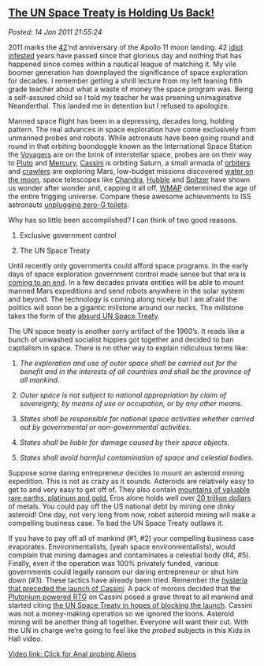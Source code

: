  
[The UN Space Treaty is Holding Us Back!](https://bakerjd99.wordpress.com/2011/01/14/the-un-space-treaty-is-holding-us-back/)
----------------------------------------------------------------------------------------------------------------------------

*Posted: 14 Jan 2011 21:55:24*

2011 marks the [42](https://www.youtube.com/watch?v=aboZctrHfK8)’nd
anniversary of the Apollo 11 moon landing. 42 [idiot
infested](https://www.newser.com/story/comments/64908/moon-landing-denier-exposed-as-a-cheat.html)
years have passed since that glorious day and nothing that has happened
since comes within a nautical league of matching it. My vile boomer
generation has downplayed the significance of space exploration for
decades. I remember getting a shrill lecture from my left leaning fifth
grade teacher about what a waste of money the space program was. Being a
self-assured child so I told my teacher he was preening unimaginative
Neanderthal. This landed me in detention but I refused to apologize.

Manned space flight has been in a depressing, decades long, holding
pattern. The real advances in space exploration have come exclusively
from unmanned probes and robots. While astronauts have been going round
and round in that orbiting boondoggle known as the International Space
Station the [Voyagers](https://voyager.jpl.nasa.gov/) are on the brink of
interstellar space, probes are on their way to
[Pluto](https://pluto.jhuapl.edu/) and
[Mercury](https://messenger.jhuapl.edu/),
[Cassini](https://saturn.jpl.nasa.gov/) is orbiting Saturn, a small
armada of
[orbiters](https://www.esa.int/SPECIALS/Mars\_Express/index.html) and
[crawlers](https://marsrover.nasa.gov/home/) are exploring Mars,
low-budget missions discovered [water on the
moon](https://online.wsj.com/article/SB10001424052702303339504575566194097878552.html),
space telescopes like [Chandra](https://chandra.harvard.edu/),
[Hubble](https://hubblesite.org/hubble\_20/) and
[Spitzer](https://www.spitzer.caltech.edu/) have shown us wonder after
wonder and, capping it all off, [WMAP](https://map.gsfc.nasa.gov/)
determined the age of the entire frigging universe. Compare these
awesome achievements to ISS astronauts [unplugging zero-G
toilets](https://www.nationalledger.com/cgi-bin/artman/exec/view.cgi?archive=26\&num=20926).

Why has so little been accomplished? I can think of two good reasons.

1.  Exclusive government control

2.  The UN Space Treaty

Until recently only governments could afford space programs. In the
early days of space exploration government control made sense but that
era is [coming to an end](https://www.spacex.com/). In a few decades
private entities will be able to mount manned Mars expeditions and send
robots anywhere in the solar system and beyond. The technology is coming
along nicely but I am afraid the politics will soon be a gigantic
millstone around our necks. The millstone takes the form of the [absurd
UN Space
Treaty](https://www.oosa.unvienna.org/oosa/SpaceLaw/outerspt.html).

The UN space treaty is another sorry artifact of the 1960’s. It reads
like a bunch of unwashed socialist hippies got together and decided to
ban capitalism in space. There is no other way to explain ridiculous
terms like:

1.  *The exploration and use of outer space shall be carried out for the
    benefit and in the interests of all countries and shall be the
    province of all mankind*.

2.  *Outer space is not subject to national appropriation by claim of
    sovereignty, by means of use or occupation, or by any other means.*

3.  *States shall be responsible for national space activities whether
    carried out by governmental or non-governmental activities.*

4.  *States shall be liable for damage caused by their space objects.*

5.  *States shall avoid harmful contamination of space and celestial
    bodies.*

Suppose some daring entrepreneur decides to mount an asteroid mining
expedition. This is not as crazy as it sounds. Asteroids are relatively
easy to get to and very easy to get off of. They also contain [mountains
of valuable rare earths, platinum and
gold.](https://news.bbc.co.uk/2/hi/sci/tech/401227.stm) Eros alone holds
well over [20 trillion
dollars](https://www.suite101.com/content/economic-impact-of-asteroids-space-exploration-a187015)
of metals. You could pay off the US national debt by mining one dinky
asteroid! One day, not very long from now, robot asteroid mining will
make a compelling business case. To bad the UN Space Treaty outlaws it.

If you have to pay off all of mankind (\#1, \#2) your compelling
business case evaporates. Environmentalists, (yeah space
environmentalists), would complain that mining damages and contaminates
a celestial body (\#4, \#5). Finally, even if the operation was 100%
privately funded, various governments could legally ransom our daring
entrepreneur or shut him down (\#3). These tactics have already been
tried. Remember the [hysteria that preceded the launch of
Cassini](https://articles.latimes.com/1997/oct/01/local/me-37979). A pack
of morons decided that the [Plutonium powered
RTG](https://en.wikipedia.org/wiki/Radioisotope\_thermoelectric\_generator)
on Cassini posed a grave threat to all mankind and started citing [the
UN Space Treaty in hopes of blocking the
launch](https://www.animatedsoftware.com/cassini/trea9704.htm). Cassini
was not a money-making operation so we ignored the loons. Asteroid
mining will be another thing all together. Everyone will want their cut.
With the UN in charge we’re going to feel like the *probed* subjects in
this Kids in Hall video.

[Video link: Click for Anal probing Aliens](https://www.youtube.com/watch?v=xz7sBTHtcLU)
